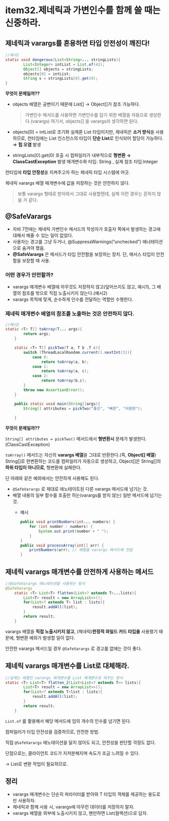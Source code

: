 # item32.제네릭과 가변인수를 함께 쓸 때는 신중하라.

## 제네릭과 varargs를 혼용하면 타입 안전성이 깨진다!

```java
//예시1
static void dangerous(List<String>... stringLists){
        List<Integer> intList = List.of(42);
        Object[] objects = stringLists;
        objects[0] = intList;
        String s = stringLists[0].get(0);
}
```

**무엇이 문제일까??**

- objects 배열은 공변이기 때문에 List[] → Object[]가 참조 가능하다.
  > 가변인수 메서드를 사용하면 가변인수를 담기 위한 배열을 자동으로 생성한다.(varargs)
  여기서, objects[] 을 varargs라 생각하면 된다.

- objects[0] = intList로 초기화
  실제론 List<String> 타입이지만, 제네릭은 **소거 방식**을 사용하므로,
  런타임에는 List<Integer> 인스턴스의 타입이 **단순 List**로 인식되어 할당이 가능하다.
  ⇒ **힙 오염** 발생
- stringLists[0].get(0) 호출 시 컴파일러가 내부적으로 **형변환 → ClassCastException** 발생
  매개변수화 타입: String , 실제 참조 타입:Integer

런타임에 **타입 안정성**을 지켜주고자 하는 제네릭 타입 시스템에 어긋.

제네릭 varargs 배열 매개변수에 값을 저장하는 것은 안전하지 않다.

> 보통 varargs 형태로 받아와서 그대로 사용할텐데, 실제 이런 경우는 흔하지 않을 거 같다.
>

## @SafeVarargs

- 자바 7전에는 제네릭 가변인수 메서드의 작성자가 호출자 쪽에서 발생하는 경고에 대해서 해줄 수 있는 일이 없었다.
- 사용자는 경고를 그냥 두거나, @SuppressWarnings(”unchecked”) 애너테이션으로 숨겨야 했음.
- **@SafeVarargs** 은 메서드가 타입 안전함을 보장하는 장치.
  단, 메서스 타입이 안전함을 보장할 때 사용.

### 어떤 경우가 안전할까?

- varargs 매개변수 배열에 아무것도 저장하지 않고(덮어쓰지도 않고, 예시1),
  그 배열의 참조를 밖으로 직접 노출시키지 않는다.(예시2)
- varargs 목적에 맞게, 순수하게 인수를 전달하는 역할만 수행한다.

### 제네릭 매개변수 배열의 참조를 노출하는 것은 안전하지 않다.

```java
//예시2
static <T> T[] toArray(T... args){
        return args;
    }

    static <T> T[] pickTwo(T a, T b ,T c){
        switch (ThreadLocalRandom.current().nextInt(3)){
            case 0:
                return toArray(a, b);
            case 1:
                return toArray(a, c);
            case 2:
                return toArray(b,c);
        }
        throw new AssertionError();
    }

    public static void main(String[]args){
        String[] attributes = pickTwo("좋은", "빠른", "저렴한");
        
    }
```

**무엇이 문제일까??**

`String[] attributes = pickTwo()` 메서드에서 **형변환시** 문제가 발생한다.(ClassCastException)

`toArray()` 메서드는 자신의 **varargs 배열**을 그대로 반환한다.(즉, **Object[] 배열**)
String[]로 현변환하는 코드를 컴파일러가 자동으로 생성하고,
Object[]은 String[]의 **하위 타입이 아니므로**, 형변환에 실패한다.

단 아래와 같은 예외에서는 안전하게 사용해도 된다.

- `@SafeVarargs` 로 제대로 애노테이트된 다른 varargs 메서드에 넘기는 것.
- 배열 내용의 일부 함수를 호출만 하는(varargs를 받지 않는) 일반 메서드에 넘기는 것.
    - 예시

        ```java
        public void printNumbers(int... numbers) {
            for (int number : numbers) {
                System.out.print(number + " ");
            }
        }
        public void processArray(int[] arr) {
            printNumbers(arr); // 배열을 varargs 메서드에 전달
        }
        ```



## 제네릭 varargs 매개변수를 안전하게 사용하는 메서드

```java
//@SafeVarargs 애노테이션을 사용하는 방식
@SafeVarargs
    static <T> List<T> flatten(List<? extends T>...lists){
        List<T> result = new ArrayList<>();
        for(List<? extends T> list : lists){
            result.addAll(list);
        }
        return result;
    }
```

varargs 배열을 **직접 노출시키지 않고**, (제네릭)**한정적 와일드 카드 타입을** 사용했기 때문에,
형변환 예외가 발생할 일이 없다.

안전한 varargs 메서드일 경우 `@SafeVarargs` 로 경고를 없애는 것이 좋다.

## 제네릭 varargs 매개변수를 List로 대체해라.

```java
//실제는 배열인 varargs 매개변수를 List 매개변수로 바꾸는 방식
static <T> List<T> flatten_2(List<List<? extends T>> lists){
        List<T> result = new ArrayList<>();
        for(List<? extends T>list : lists){
            result.addAll(list);
        }
        return result;
    }
```

`List.of` 를 활용해서 해당 메서드에 임의 개수의 인수를 넘기면 된다.

컴파일러가 타입 안전성을 검증하므로, 안전한 방법.

직접 `@SafeVarargs` 애노테이션을 달지 않아도 되고, 안전성을 판단할 걱정도 없다.

단점으로는, 클라이언트 코드가 지저분해지며 속도가 조금 느려질 수 있다.

→ List로 변환 작업이 필요하므로.

## 정리

- varargs 매개변수는 단순히 파라미터를 받아와 T 타입의 객체를 제공하는 용도로만 사용하자.
- 제네릭과 함께 사용 시, varargs에 아무런 데이터를 저장하지 말자.
- varargs 배열을 외부에 노출시키지 않고, 왠만하면 List(컬렉션)으로 담자.